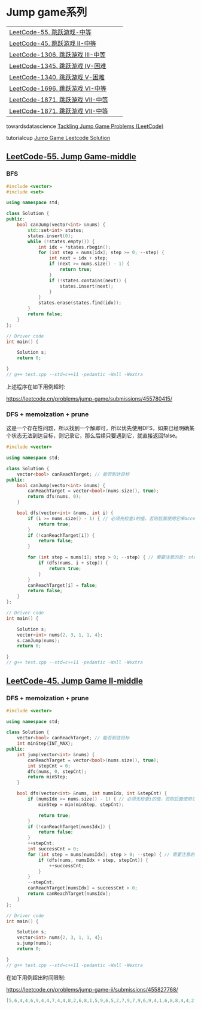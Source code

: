 # Jump game系列

|                                                              |      |      |
| ------------------------------------------------------------ | ---- | ---- |
| [LeetCode-55. 跳跃游戏-中等](https://leetcode.cn/problems/jump-game/) |      |      |
| [LeetCode-45. 跳跃游戏 II-中等](https://leetcode.cn/problems/jump-game-ii/) |      |      |
| [LeetCode-1306. 跳跃游戏 III-中等](https://leetcode.cn/problems/jump-game-iii/) |      |      |
| [LeetCode-1345. 跳跃游戏 IV-困难](https://leetcode.cn/problems/jump-game-iv/) |      |      |
| [LeetCode-1340. 跳跃游戏 V-困难](https://leetcode.cn/problems/jump-game-v/) |      |      |
| [LeetCode-1696. 跳跃游戏 VI-中等](https://leetcode.cn/problems/jump-game-vi/) |      |      |
| [LeetCode-1871. 跳跃游戏 VII-中等](https://leetcode.cn/problems/jump-game-vii/) |      |      |
| [LeetCode-1871. 跳跃游戏 VII-中等](https://leetcode.cn/problems/jump-game-vii/) |      |      |



towardsdatascience [Tackling Jump Game Problems (LeetCode)](https://towardsdatascience.com/tackling-jump-game-problems-leetcode-e0a718e7dfba)

tutorialcup [Jump Game Leetcode Solution](https://www.tutorialcup.com/leetcode-solutions/jump-game-leetcode-solution.htm)



## [LeetCode-55. Jump Game-middle](https://leetcode.cn/problems/jump-game/)



### BFS

```C++
#include <vector>
#include <set>

using namespace std;

class Solution {
public:
    bool canJump(vector<int> &nums) {
        std::set<int> states;
        states.insert(0);
        while (!states.empty()) {
            int idx = *states.rbegin();
            for (int step = nums[idx]; step >= 0; --step) {
                int next = idx + step;
                if (next >= nums.size() - 1) {
                    return true;
                }
                if (!states.contains(next)) {
                    states.insert(next);
                }
            }
            states.erase(states.find(idx));
        }
        return false;
    }
};

// Driver code
int main() {

    Solution s;
    return 0;

}
// g++ test.cpp --std=c++11 -pedantic -Wall -Wextra

```

上述程序在如下用例超时: 

https://leetcode.cn/problems/jump-game/submissions/455780415/



### DFS + memoization + prune

这是一个存在性问题，所以找到一个解即可，所以优先使用DFS，如果已经明确某个状态无法到达目标，则记录它，那么后续只要遇到它，就直接返回false。

```c++
#include <vector>

using namespace std;

class Solution {
    vector<bool> canReachTarget; // 能否到达目标
public:
    bool canJump(vector<int> &nums) {
        canReachTarget = vector<bool>(nums.size(), true);
        return dfs(nums, 0);
    }

    bool dfs(vector<int> &nums, int i) {
        if (i >= nums.size() - 1) { // 必须先检查i的值，否则后面使用它来access vector会发生越界
            return true;
        }
        if (!canReachTarget[i]) {
            return false;
        }

        for (int step = nums[i]; step > 0; --step) { // 需要注意的是: step不能够取到0，否则就会原地踏步陷入死循环
            if (dfs(nums, i + step)) {
                return true;
            }
        }
        canReachTarget[i] = false;
        return false;
    }
};

// Driver code
int main() {

    Solution s;
    vector<int> nums{2, 3, 1, 1, 4};
    s.canJump(nums);
    return 0;

}
// g++ test.cpp --std=c++11 -pedantic -Wall -Wextra

```



## [LeetCode-45. Jump Game II-middle](https://leetcode.cn/problems/jump-game-ii/)



### DFS + memoization + prune



```c++
#include <vector>

using namespace std;

class Solution {
    vector<bool> canReachTarget; // 能否到达目标
    int minStep{INT_MAX};
public:
    int jump(vector<int> &nums) {
        canReachTarget = vector<bool>(nums.size(), true);
        int stepCnt = 0;
        dfs(nums, 0, stepCnt);
        return minStep;
    }

    bool dfs(vector<int> &nums, int numsIdx, int &stepCnt) {
        if (numsIdx >= nums.size() - 1) { // 必须先检查i的值，否则后面使用它来access vector会发生越界
            minStep = min(minStep, stepCnt);

            return true;
        }
        if (!canReachTarget[numsIdx]) {
            return false;
        }
        ++stepCnt;
        int successCnt = 0;
        for (int step = nums[numsIdx]; step > 0; --step) { // 需要注意的是: step不能够取到0，否则就会原地踏步陷入死循环
            if (dfs(nums, numsIdx + step, stepCnt)) {
                ++successCnt;
            }
        }
        --stepCnt;
        canReachTarget[numsIdx] = successCnt > 0;
        return canReachTarget[numsIdx];
    }
};

// Driver code
int main() {

    Solution s;
    vector<int> nums{2, 3, 1, 1, 4};
    s.jump(nums);
    return 0;

}
// g++ test.cpp --std=c++11 -pedantic -Wall -Wextra

```

在如下用例超出时间限制:

https://leetcode.cn/problems/jump-game-ii/submissions/455827768/

```c++
[5,6,4,4,6,9,4,4,7,4,4,8,2,6,8,1,5,9,6,5,2,7,9,7,9,6,9,4,1,6,8,8,4,4,2,0,3,8,5]
```

